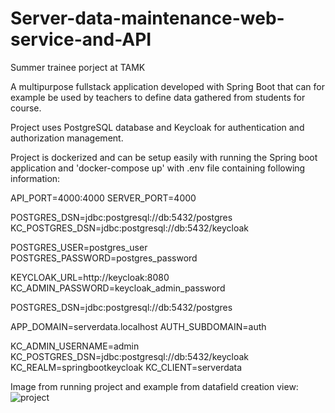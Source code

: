 # Server-data-maintenance-web-service-and-API
Summer trainee porject at TAMK

A multipurpose fullstack application developed with Spring Boot
that can for example be used by teachers to define data gathered
from students for course.

Project uses PostgreSQL database and Keycloak for authentication
and authorization management.

Project is dockerized and can be setup easily with
running the Spring boot application and 'docker-compose up'
with .env file containing following information:

API_PORT=4000:4000
SERVER_PORT=4000

POSTGRES_DSN=jdbc:postgresql://db:5432/postgres
KC_POSTGRES_DSN=jdbc:postgresql://db:5432/keycloak

POSTGRES_USER=postgres_user
POSTGRES_PASSWORD=postgres_password

KEYCLOAK_URL=http://keycloak:8080
KC_ADMIN_PASSWORD=keycloak_admin_password

POSTGRES_DSN=jdbc:postgresql://db:5432/postgres

APP_DOMAIN=serverdata.localhost
AUTH_SUBDOMAIN=auth

KC_ADMIN_USERNAME=admin
KC_POSTGRES_DSN=jdbc:postgresql://db:5432/keycloak
KC_REALM=springbootkeycloak
KC_CLIENT=serverdata

Image from running project and example from datafield creation view:
![project](https://user-images.githubusercontent.com/47208771/214525649-0bf60a15-bf6c-4b26-8788-ba4f26e8763b.jpeg)

